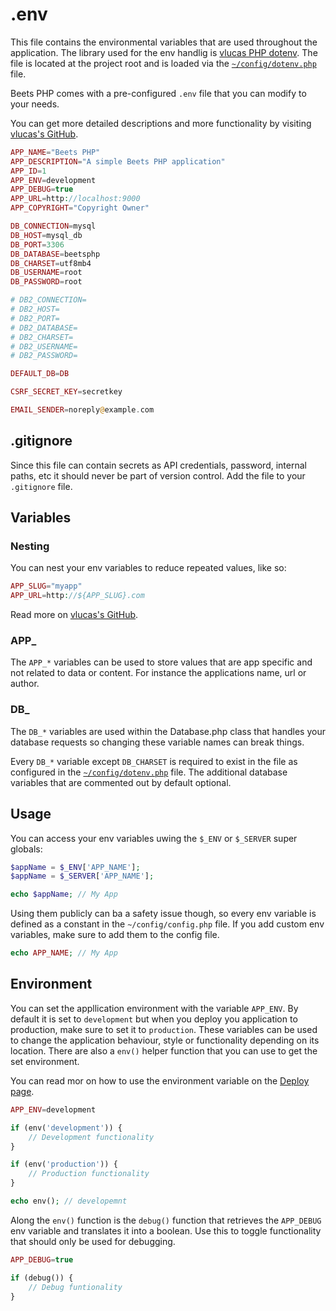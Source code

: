 # .env

This file contains the environmental variables that are used throughout the application. The library used for the env handlig is [vlucas PHP dotenv](https://github.com/vlucas/phpdotenv). The file is located at the project root and is loaded via the [`~/config/dotenv.php`](./dotenv.md) file.

Beets PHP comes with a pre-configured `.env` file that you can modify to your needs.

You can get more detailed descriptions and more functionality by visiting [vlucas's GitHub](https://github.com/vlucas/phpdotenv).

```php title="~/.env"
APP_NAME="Beets PHP"
APP_DESCRIPTION="A simple Beets PHP application"
APP_ID=1
APP_ENV=development
APP_DEBUG=true
APP_URL=http://localhost:9000
APP_COPYRIGHT="Copyright Owner"

DB_CONNECTION=mysql
DB_HOST=mysql_db
DB_PORT=3306
DB_DATABASE=beetsphp
DB_CHARSET=utf8mb4
DB_USERNAME=root
DB_PASSWORD=root

# DB2_CONNECTION=
# DB2_HOST=
# DB2_PORT=
# DB2_DATABASE=
# DB2_CHARSET=
# DB2_USERNAME=
# DB2_PASSWORD=

DEFAULT_DB=DB

CSRF_SECRET_KEY=secretkey

EMAIL_SENDER=noreply@example.com
```

## .gitignore

Since this file can contain secrets as API credentials, password, internal paths, etc it should never be part of version control. Add the file to your `.gitignore` file.

## Variables

### Nesting

You can nest your env variables to reduce repeated values, like so:

```php
APP_SLUG="myapp"
APP_URL=http://${APP_SLUG}.com
```

Read more on [vlucas's GitHub](https://github.com/vlucas/phpdotenv#nesting-variables).

### APP_

The `APP_*` variables can be used to store values that are app specific and not related to data or content. For instance the applications name, url or author.

### DB_

The `DB_*` variables are used within the Database.php class that handles your database requests so changing these variable names can break things.

Every `DB_*` variable except `DB_CHARSET` is required to exist in the file as configured in the [`~/config/dotenv.php`](./dotenv.md) file. The additional database variables that are commented out by default optional.

## Usage

You can access your env variables uwing the `$_ENV` or `$_SERVER` super globals:

```php
$appName = $_ENV['APP_NAME'];
$appName = $_SERVER['APP_NAME'];

echo $appName; // My App
```

Using them publicly can ba a safety issue though, so every env variable is defined as a constant in the `~/config/config.php` file. If you add custom env variables, make sure to add them to the config file.

```php
echo APP_NAME; // My App
```

## Environment

You can set the appllication environment with the variable `APP_ENV`. By default it is set to `development` but when you deploy you application to production, make sure to set it to `production`. These variables can be used to change the application behaviour, style or functionality depending on its location. There are also a `env()` helper function that you can use to get the set environment.

You can read mor on how to use the environment variable on the [Deploy page](../deploy.md).

```php title=".env"
APP_ENV=development
```

```php
if (env('development')) {
	// Development functionality
}

if (env('production')) {
	// Production functionality
}

echo env(); // developemnt
```

Along the `env()` function is the `debug()` function that retrieves the `APP_DEBUG` env variable and translates it into a boolean. Use this to toggle functionality that should only be used for debugging.

```php title=".env"
APP_DEBUG=true
```

```php
if (debug()) {
	// Debug funtionality
}
```